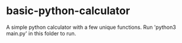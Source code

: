 # basic-python-calculator
A simple python calculator with a few unique functions. Run 'python3 main.py' in this folder to run.